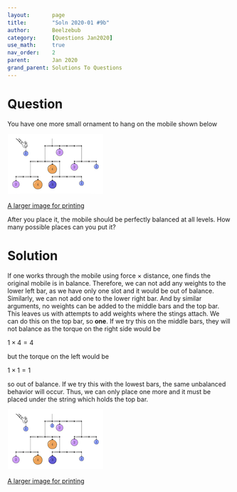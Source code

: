 ```yaml
---
layout:       page
title:        "Soln 2020-01 #9b"
author:       Beelzebub
category:     [Questions Jan2020]
use_math:     true
nav_order:    2
parent:       Jan 2020
grand_parent: Solutions To Questions
---
```


# Question

You have one more small ornament to hang on the mobile shown below

![mobile](/img/jan2020/balance1.png)

[A larger image for printing](/img/jan2020/balance1.jpeg)

After you place it, the mobile should be perfectly balanced at all levels. How many possible places can you put it?

# Solution

If one works through the mobile using force $\times$ distance, one finds the original mobile is in balance. Therefore, we can not add any weights to the lower left bar, as we have only one slot and it would be out of balance. Similarly, we can not add one to the lower right bar. And by similar arguments, no weights can be added to the middle bars and the top bar. This leaves us with attempts to add weights where the stings attach. We can do this on the top bar, so **one**. If we try this on the middle bars, they will not balance as the torque on the right side would be

$1 \times 4 = 4$

but the torque on the left would be

$1 \times 1 = 1$

so out of balance. If we try this with the lowest bars, the same unbalanced behavior will occur. Thus, we can only place one more and it must be placed under the string which holds the top bar.

 
![mobile](/img/jan2020/balance1_soln.png)

[A larger image for printing](/img/jan2020/balance1_soln.jpeg)

